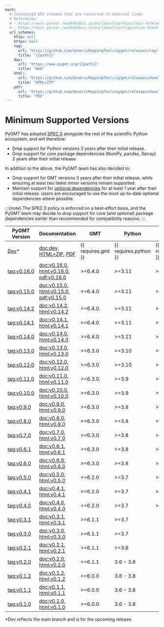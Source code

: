 ```yaml
---
myst:
  # Customized URI schemes that are converted to external links
  # References:
  # - https://myst-parser.readthedocs.io/en/latest/syntax/cross-referencing.html#customising-external-url-resolution
  # - https://myst-parser.readthedocs.io/en/latest/configuration.html#frontmatter-local-configuration
  url_schemes:
    http: null
    https: null
    tag:
      url: "https://github.com/GenericMappingTools/pygmt/releases/tag/{{path}}"
      title: "{{path}}"
    doc:
      url: "https://www.pygmt.org/{{path}}"
      title: "Web"
    html:
      url: "https://github.com/GenericMappingTools/pygmt/releases/download/{{path}}/pygmt-docs.zip"
      title: "HTML+ZIP"
    pdf:
      url: "https://github.com/GenericMappingTools/pygmt/releases/download/{{path}}/pygmt-docs.pdf"
      title: "PDF"
---
```


# Minimum Supported Versions

PyGMT has adopted [SPEC 0](https://scientific-python.org/specs/spec-0000/) alongside the
rest of the scientific Python ecosystem, and will therefore:

- Drop support for Python versions 3 years after their initial release.
- Drop support for core package dependencies (NumPy, pandas, Xarray) 2 years after their
  initial release.

In addition to the above, the PyGMT team has also decided to:

- Drop support for GMT versions 3 years after their initial release, while ensuring at
  least two latest minor versions remain supported.
- Maintain support for [optional dependencies](/ecosystem.md#pygmt-dependencies) for at
  least 1 year after their initial release. Users are encouraged to use the most
  up-to-date optional dependencies where possible.

:::{note}
The SPEC 0 policy is enforced on a best-effort basis, and the PyGMT team may decide to
drop support for core (and optional) package dependencies earlier than recommended for
compatibility reasons.
:::

| PyGMT Version | Documentation | GMT | Python | NumPy | pandas | Xarray |
|---|---|---|---|---|---|---|
| [Dev][]* | <doc:dev>, [HTML+ZIP](doc:dev/pygmt-docs.zip), [PDF](doc:dev/pygmt-docs.pdf) | {{ requires.gmt }} | {{ requires.python }} | {{ requires.numpy }} | {{ requires.pandas }} | {{ requires.xarray }} |
| <tag:v0.16.0> | <doc:v0.16.0>, <html:v0.16.0>, <pdf:v0.16.0> | >=6.4.0 | >=3.11 | >=1.26 | >=2.1 | >=2023.07 |
| <tag:v0.15.0> | <doc:v0.15.0>, <html:v0.15.0>, <pdf:v0.15.0> | >=6.4.0 | >=3.11 | >=1.25 | >=2.0 | >=2023.04 |
| <tag:v0.14.2> | <doc:v0.14.2>, <html:v0.14.2> | >=6.4.0 | >=3.11 | >=1.25 | >=2.0 | >=2023.04 |
| <tag:v0.14.1> | <doc:v0.14.1>, <html:v0.14.1> | >=6.4.0 | >=3.11 | >=1.25 | >=2.0 | >=2023.04 |
| <tag:v0.14.0> | <doc:v0.14.0>, <html:v0.14.0> | >=6.4.0 | >=3.11 | >=1.25 | >=2.0 | >=2023.04 |
| <tag:v0.13.0> | <doc:v0.13.0>, <html:v0.13.0> | >=6.3.0 | >=3.10 | >=1.24 | >=1.5 | >=2022.09 |
| <tag:v0.12.0> | <doc:v0.12.0>, <html:v0.12.0> | >=6.3.0 | >=3.10 | >=1.23 | >=1.5 | >=2022.06 |
| <tag:v0.11.0> | <doc:v0.11.0>, <html:v0.11.0> | >=6.3.0 | >=3.9 | >=1.23 |  |  |
| <tag:v0.10.0> | <doc:v0.10.0>, <html:v0.10.0> | >=6.3.0 | >=3.9 | >=1.22 |  |  |
| <tag:v0.9.0> | <doc:v0.9.0>, <html:v0.9.0> | >=6.3.0 | >=3.8 | >=1.21 |  |  |
| <tag:v0.8.0> | <doc:v0.8.0>, <html:v0.8.0> | >=6.3.0 | >=3.8 | >=1.20 |  |  |
| <tag:v0.7.0> | <doc:v0.7.0>, <html:v0.7.0> | >=6.3.0 | >=3.8 | >=1.20 |  |  |
| <tag:v0.6.1> | <doc:v0.6.1>, <html:v0.6.1> | >=6.3.0 | >=3.8 | >=1.19 |  |  |
| <tag:v0.6.0> | <doc:v0.6.0>, <html:v0.6.0> | >=6.3.0 | >=3.8 | >=1.19 |  |  |
| <tag:v0.5.0> | <doc:v0.5.0>, <html:v0.5.0> | >=6.2.0 | >=3.7 | >=1.18 |  |  |
| <tag:v0.4.1> | <doc:v0.4.1>, <html:v0.4.1> | >=6.2.0 | >=3.7 | >=1.17 |  |  |
| <tag:v0.4.0> | <doc:v0.4.0>, <html:v0.4.0> | >=6.2.0 | >=3.7 | >=1.17 |  |  |
| <tag:v0.3.1> | <doc:v0.3.1>, <html:v0.3.1> | >=6.1.1 | >=3.7 |  |  |  |
| <tag:v0.3.0> | <doc:v0.3.0>, <html:v0.3.0> | >=6.1.1 | >=3.7 |  |  |  |
| <tag:v0.2.1> | <doc:v0.2.1>, <html:v0.2.1> | >=6.1.1 | >=3.6 |  |  |  |
| <tag:v0.2.0> | <doc:v0.2.0>, <html:v0.2.0> | >=6.1.1 | 3.6 - 3.8 |  |  |  |
| <tag:v0.1.2> | <doc:v0.1.2>, <html:v0.1.2> | >=6.0.0 | 3.6 - 3.8 |  |  |  |
| <tag:v0.1.1> | <doc:v0.1.1>, <html:v0.1.1> | >=6.0.0 | 3.6 - 3.8 |  |  |  |
| <tag:v0.1.0> | <doc:v0.1.0>, <html:v0.1.0> | >=6.0.0 | 3.6 - 3.8 |  |  |  |

*Dev reflects the main branch and is for the upcoming release.

[Dev]: https://github.com/GenericMappingTools/pygmt/milestones
